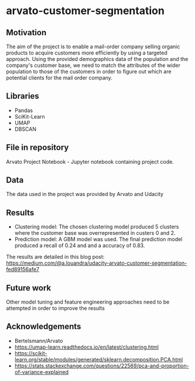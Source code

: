 # arvato-customer-segmentation

## Motivation
The aim of the project is to enable a mail-order company selling organic products to acquire customers more efficiently by using a targeted approach. Using the provided demographics data of the population and the company's customer base, we need to match the attributes of the wider population to those of the customers in order to figure out which are potential clients for the mail order company.

## Libraries
- Pandas
- SciKit-Learn
- UMAP
- DBSCAN

## File in repository
Arvato Project Notebook - Jupyter notebook containing project code.

## Data
The data used in the project was provided by Arvato and Udacity

## Results
- Clustering model: The chosen clustering model produced 5 clusters where the customer base was overrepresented in custers 0 and 2.
- Prediction model: A GBM model was used. The final prediction model produced a recall of 0.24 and and a accuracy of 0.83.

The results are detailed in this blog post: https://medium.com/@a.louandra/udacity-arvato-customer-segmentation-fed89156afe7

## Future work
Other model tuning and feature engineering approaches need to be attempted in order to improve the results

## Acknowledgements
- Bertelsmann/Arvato
- https://umap-learn.readthedocs.io/en/latest/clustering.html
- https://scikit-learn.org/stable/modules/generated/sklearn.decomposition.PCA.html
- https://stats.stackexchange.com/questions/22569/pca-and-proportion-of-variance-explained

  


